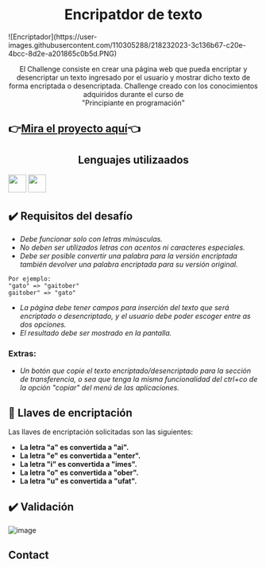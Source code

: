 <h1 align="center">Encripatdor de texto</h1>
![Encriptador](https://user-images.githubusercontent.com/110305288/218232023-3c136b67-c20e-4bcc-8d2e-a201865c0b5d.PNG)


<p align="center">
El Challenge consiste en crear una página web que pueda encriptar y desencriptar un texto ingresado por el usuario y
mostrar dicho texto de forma encriptada o desencriptada. Challenge creado con los conocimientos adquiridos
durante el curso de <br>"Principiante en programación"
</p>


##  👉[Mira el proyecto aquí](https://kingtero17.github.io/challenge-encriptador-alura-latam/)👈


<h2 align="center">Lenguajes utilizaados</h2>
<img align="centered" height="36" src="https://cdn-icons-png.flaticon.com/512/136/136530.png">
<img align=
<img height="36" src="https://cdn-icons-png.flaticon.com/512/136/136527.png">


## ✔️ Requisitos del desafío 
* _Debe funcionar solo con letras minúsculas._
* _No deben ser utilizados letras con acentos ni caracteres especiales._
* _Debe ser posible convertir una palabra para la versión encriptada también devolver una palabra encriptada para su versión original._

```
Por ejemplo:
"gato" => "gaitober"
gaitober" => "gato"
```

* _La página debe tener campos para inserción del texto que será encriptado o desencriptado,
y el usuario debe poder escoger entre as dos opciones._
* _El resultado debe ser mostrado en la pantalla._


### Extras:
* _Un botón que copie el texto encriptado/desencriptado para la sección de transferencia, o sea que tenga la misma funcionalidad del ctrl+co de la opción "copiar" del menú de las aplicaciones._


## 🔑 Llaves de encriptación



Las llaves de encriptación solicitadas son las siguientes:

* **La letra "a" es convertida a "ai".**
* **La letra "e" es convertida a "enter".**
* **La letra "i" es convertida a "imes".**
* **La letra "o" es convertida a "ober".**
* **La letra "u" es convertida a "ufat".**




## ✔️ Validación 

![image](https://user-images.githubusercontent.com/71351421/208806644-77417b9b-990f-439c-a6d6-cb6999f404a2.png)


## Contact
